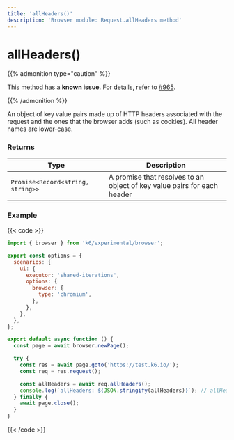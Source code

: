 ```yaml
---
title: 'allHeaders()'
description: 'Browser module: Request.allHeaders method'
---
```


# allHeaders()

{{% admonition type="caution" %}}

This method has a **known issue**. For details, refer to [#965](https://github.com/grafana/xk6-browser/issues/965).

{{% /admonition %}}

An object of key value pairs made up of HTTP headers associated with the request and the ones that the browser adds (such as cookies). All header names are lower-case.

### Returns

| Type                              | Description                                                             |
| --------------------------------- | ----------------------------------------------------------------------- |
| `Promise<Record<string, string>>` | A promise that resolves to an object of key value pairs for each header |

### Example

{{< code >}}

```javascript
import { browser } from 'k6/experimental/browser';

export const options = {
  scenarios: {
    ui: {
      executor: 'shared-iterations',
      options: {
        browser: {
          type: 'chromium',
        },
      },
    },
  },
};

export default async function () {
  const page = await browser.newPage();

  try {
    const res = await page.goto('https://test.k6.io/');
    const req = res.request();

    const allHeaders = await req.allHeaders();
    console.log(`allHeaders: ${JSON.stringify(allHeaders)}`); // allHeaders: {"user-agent":"Mozilla/5.0...}
  } finally {
    await page.close();
  }
}
```

{{< /code >}}
